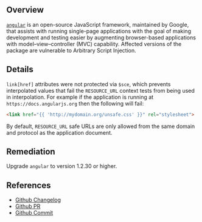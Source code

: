 ## Overview
[`angular`](https://www.npmjs.com/package/angular) is an open-source JavaScript framework, maintained by Google, that assists with running single-page applications with the goal of making development and testing easier by augmenting browser-based applications with model–view–controller (MVC) capability.
Affected versions of the package are vulnerable to Arbitrary Script Injection.

## Details
`link[href]` attributes were not protected via `$sce`, which prevents interpolated values that fail the `RESOURCE_URL` context tests from being used in interpolation.
For example if the application is running at `https://docs.angularjs.org` then the following will fail:
```html
<link href="{{ 'http://mydomain.org/unsafe.css' }}" rel="stylesheet">
```
By default, `RESOURCE_URL` safe URLs are only allowed from the same domain and protocol
as the application document.

## Remediation
Upgrade `angular` to version 1.2.30 or higher.

## References
- [Github Changelog](https://github.com/angular/angular.js/blob/master/CHANGELOG.md#1230-patronal-resurrection-2016-07-21)
- [Github PR](https://github.com/angular/angular.js/pull/14687)
- [Github Commit](https://github.com/angular/angular.js/commit/f35f334bd3197585bdf034f4b6d9ffa3122dac62)
